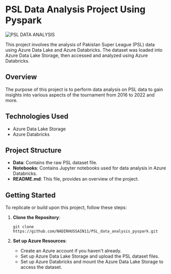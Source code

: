 # PSL Data Analysis Project Using Pyspark

![PSL DATA ANALYSIS](https://github.com/NADIRHUSSAIN11/PSL_data_analysis_pyspark/assets/89727973/a8d26013-a32c-46b3-bb00-f8ffbc320f94)


This project involves the analysis of Pakistan Super League (PSL) data using Azure Data Lake and Azure Databricks. The dataset was loaded into Azure Data Lake Storage, then accessed and analyzed using Azure Databricks. 

## Overview

The purpose of this project is to perform data analysis on PSL data to gain insights into various aspects of the tournament from 2016 to 2022 and more. 

## Technologies Used

- Azure Data Lake Storage
- Azure Databricks

## Project Structure

- **Data**: Contains the raw PSL dataset file.
- **Notebooks**: Contains Jupyter notebooks used for data analysis in Azure Databricks.
- **README.md**: This file, provides an overview of the project.

## Getting Started

To replicate or build upon this project, follow these steps:

1. **Clone the Repository**: 
   ```
   git clone https://github.com/NADIRHUSSAIN11/PSL_data_analysis_pyspark.git
   
   ```

2. **Set up Azure Resources**:
   - Create an Azure account if you haven't already.
   - Set up Azure Data Lake Storage and upload the PSL dataset files.
   - Set up Azure Databricks and mount the Azure Data Lake Storage to access the dataset.
